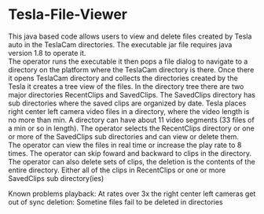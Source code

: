 # Tesla-File-Viewer
This java based code allows users to view and delete files created by Tesla auto in the TeslaCam directories.
The executable jar file requires java version 1.8 to operate it.  
The operator runs the executable it then pops a file dialog to navigate to a directory on the platform where the TeslaCam directory is there.  Once there it opens TeslaCam directory and collects the directories created by the Tesla it creates a tree view of the files.
In the directory tree there are two major directories RecentClips and SavedClips.  The SavedClips directory has sub directories where the saved clips are organized by date.   Tesla places right center left camera video files in a directory, where the video length is no more than min.  A directory can have about 11 video segments (33 files of a min or so in length).  The operator selects the RecentClips directory or one or more of the SavedClips sub directories and can view or delete them.  
The operator can view the files in real time or increase the play rate to 8 times.  The operator can skip foward and backward to clips in the directory.
The operator can also delete sets of clips, the deletion is the contents of the entire directory.  Either all of the clips in  RecentClips or one or more SavedClips sub directory(ies)

Known problems  playback: At rates over 3x the right center left cameras get out of sync
                deletion: Sometine files fail to be deleted in directories
